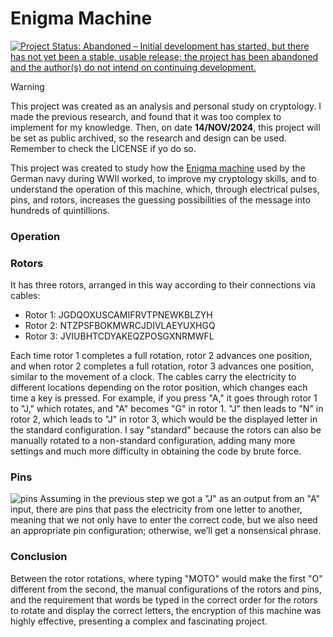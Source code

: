 # Enigma Machine

<a href="https://www.repostatus.org/#abandoned"><img src="https://www.repostatus.org/badges/latest/abandoned.svg" alt="Project Status: Abandoned – Initial development has started, but there has not yet been a stable, usable release; the project has been abandoned and the author(s) do not intend on continuing development." /></a><br>

> [!WARNING]
> This project was created as an analysis and personal study on cryptology. I made the previous research, and found that it was too complex to implement for my knowledge.
> Then, on date <b>14/NOV/2024</b>, this project will be set as public archived, so the research and design can be used. Remember to check the LICENSE if yo do so.

This project was created to study how the [Enigma machine](https://en.wikipedia.org/wiki/Enigma_machine) used by the German navy during WWII worked, to improve my cryptology skills, and to understand the operation of this machine, which, through electrical pulses, pins, and rotors, increases the guessing possibilities of the message into hundreds of quintillions.

### Operation
### Rotors

It has three rotors, arranged in this way according to their connections via cables:
- Rotor 1: JGDQOXUSCAMIFRVTPNEWKBLZYH
- Rotor 2: NTZPSFBOKMWRCJDIVLAEYUXHGQ
- Rotor 3: JVIUBHTCDYAKEQZPOSGXNRMWFL

Each time rotor 1 completes a full rotation, rotor 2 advances one position, and when rotor 2 completes a full rotation, rotor 3 advances one position, similar to the movement of a clock. The cables carry the electricity to different locations depending on the rotor position, which changes each time a key is pressed. For example, if you press "A," it goes through rotor 1 to "J," which rotates, and "A" becomes "G" in rotor 1. "J" then leads to "N" in rotor 2, which leads to "J" in rotor 3, which would be the displayed letter in the standard configuration. I say "standard" because the rotors can also be manually rotated to a non-standard configuration, adding many more settings and much more difficulty in obtaining the code by brute force.

### Pins
![pins](https://www.cryptomuseum.com/crypto/enigma/i/img/300002/047/full.jpg)
Assuming in the previous step we got a "J" as an output from an "A" input, there are pins that pass the electricity from one letter to another, meaning that we not only have to enter the correct code, but we also need an appropriate pin configuration; otherwise, we’ll get a nonsensical phrase.

### Conclusion
Between the rotor rotations, where typing "MOTO" would make the first "O" different from the second, the manual configurations of the rotors and pins, and the requirement that words be typed in the correct order for the rotors to rotate and display the correct letters, the encryption of this machine was highly effective, presenting a complex and fascinating project.
